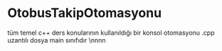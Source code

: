 # OtobusTakipOtomasyonu
tüm temel c++ ders konularının kullanıldığı bir konsol otomasyonu
.cpp uzantılı dosya main sınıfıdır
\nnnn
